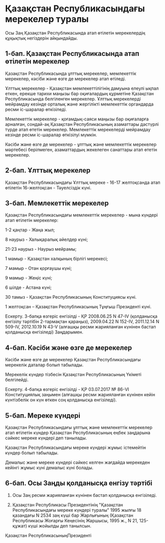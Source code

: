 # Қазақстан Республикасындағы мерекелер туралы

Осы Заң Қазақстан Республикасында атап өтілетін мерекелердің құқықтық негіздерін айқындайды.

## 1-бап. Қазақстан Республикасында атап өтілетін мерекелер

Қазақстан Республикасында ұлттық мерекелер, мемлекеттік мерекелер, кәсіби және өзге де мерекелер атап өтіледі.

Ұлттық мерекелер - Қазақстан мемлекеттілігінің дамуына елеулі ықпал еткен, ерекше тарихи маңызы бар оқиғалардың құрметіне Қазақстан Республикасында белгіленген мерекелер. Ұлттық мерекелерді мейрамдау кезінде орталық және жергілікті мемлекеттік органдарда ресми іс-шаралар өткізіледі.

Мемлекеттік мерекелер - қоғамдық-саяси маңызы бар оқиғаларға арналған, сондай-ақ Қазақстан Республикасының азаматтары дәстүрлі түрде атап өтетін мерекелер. Мемлекеттік мерекелерді мейрамдау кезінде ресми іс-шаралар өткізілуі мүмкін.

Кәсіби және өзге де мерекелер - ұлттық және мемлекеттік мерекелер мәртебесі берілмеген, азаматтардың жекелеген санаттары атап өтетін мерекелер.

## 2-бап. Ұлттық мерекелер

Қазақстан Республикасындағы Ұлттық мереке - 16-17 желтоқсанда атап өтілетін 16-желтоқсан - Тәуелсіздік күні.

## 3-бап. Мемлекеттік мерекелер

Қазақстан Республикасындағы мемлекеттік мерекелер - мына күндері атап өтілетін мерекелер:

1-2 қаңтар - Жаңа жыл;

8 наурыз - Халықаралық әйелдер күні;

21-23 наурыз - Наурыз мейрамы;

1 мамыр - Қазақстан халқының бірлігі мерекесі;

7 мамыр - Отан қорғаушы күні;

9 мамыр - Жеңіс күні;

6 шілде - Астана күні;

30 тамыз - Қазақстан Республикасының Конституциясы күні.

1 желтоқсан – Қазақстан Республикасының Тұңғыш Президенті күні.

Ескерту. 3-бапқа өзгеріс енгізілді - ҚР 2008.06.25 N 47-IV (қолданысқа енгізілу тәртібін 2-тармақтан қараңыз), 2009.04.22 N 152-IV, 2011.12.14 N 509-IV, 2012.10.19 N 43-V (алғашқы ресми жарияланған күнінен бастап қолданысқа енгізіледі) Заңдарымен.

## 4-бап. Кәсіби және өзге де мерекелер

Кәсіби және өзге де мерекелер Қазақстан Республикасындағы мерекелік даталар болып табылады.

Мерекелік күндер тізбесін Қазақстан Республикасының Үкіметі белгілейді.

Ескерту. 4-бапқа өзгеріс енгізілді - ҚР 03.07.2017 № 86-VI Конституциялық заңымен (алғашқы ресми жарияланған күнінен кейін күнтізбелік он күн өткен соң қолданысқа енгізіледі).

## 5-бап. Мереке күндері

Қазақстан Республикасындағы ұлттық және мемлекеттік мерекелер атап өтілетін күндер Қазақстан Республикасының еңбек заңдарына сәйкес мереке күндері деп танылады.

Қазақстан Республикасындағы мереке күндері жұмыс істемейтін күндер болып табылады.

Демалыс және мереке күндері сәйкес келген жағдайда мерекеден кейінгі жұмыс күні демалыс күні болады.

## 6-бап. Осы Заңды қолданысқа енгізу тәртібі

1. Осы Заң ресми жарияланған күнінен бастап қолданысқа енгізіледі.

2. Қазақстан Республикасы Президентінің "Қазақстан Республикасындағы мереке күндері туралы" 1995 жылғы 18 қазандағы N 2534 заң күші бар Жарлығының (Қазақстан Республикасы Жоғарғы Кеңесінің Жаршысы, 1995 ж., N 21, 125-құжат) күші жойылды деп танылсын.

Қа­зақ­стан Рес­пуб­ли­ка­сы­ныңПре­зи­ден­ті

